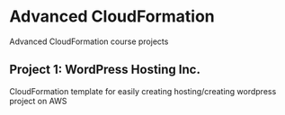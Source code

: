 # Advanced CloudFormation

Advanced CloudFormation course projects

## Project 1: WordPress Hosting Inc.

CloudFormation template for easily creating hosting/creating wordpress project on AWS
